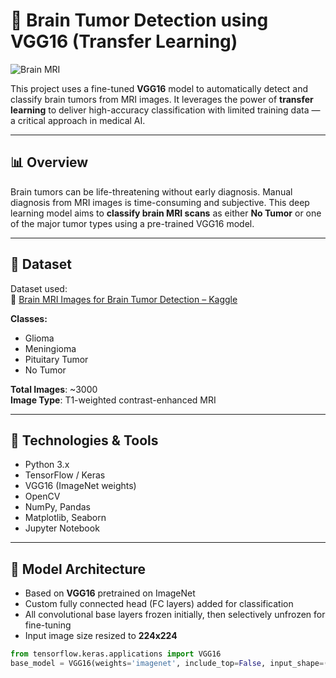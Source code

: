 # 🧠 Brain Tumor Detection using VGG16 (Transfer Learning)

![Brain MRI](https://upload.wikimedia.org/wikipedia/commons/thumb/4/4d/Meningioma_MRI.jpg/640px-Meningioma_MRI.jpg)

This project uses a fine-tuned **VGG16** model to automatically detect and classify brain tumors from MRI images. It leverages the power of **transfer learning** to deliver high-accuracy classification with limited training data — a critical approach in medical AI.

---

## 📊 Overview

Brain tumors can be life-threatening without early diagnosis. Manual diagnosis from MRI images is time-consuming and subjective. This deep learning model aims to **classify brain MRI scans** as either **No Tumor** or one of the major tumor types using a pre-trained VGG16 model.

---

## 🧬 Dataset

Dataset used:  
🔗 [Brain MRI Images for Brain Tumor Detection – Kaggle](https://www.kaggle.com/datasets/navoneel/brain-mri-images-for-brain-tumor-detection)

**Classes:**
- Glioma
- Meningioma
- Pituitary Tumor
- No Tumor

**Total Images**: ~3000  
**Image Type**: T1-weighted contrast-enhanced MRI

---

## 🚀 Technologies & Tools

- Python 3.x
- TensorFlow / Keras
- VGG16 (ImageNet weights)
- OpenCV
- NumPy, Pandas
- Matplotlib, Seaborn
- Jupyter Notebook

---

## 🧠 Model Architecture

- Based on **VGG16** pretrained on ImageNet
- Custom fully connected head (FC layers) added for classification
- All convolutional base layers frozen initially, then selectively unfrozen for fine-tuning
- Input image size resized to **224x224**

```python
from tensorflow.keras.applications import VGG16
base_model = VGG16(weights='imagenet', include_top=False, input_shape=(224, 224, 3))
